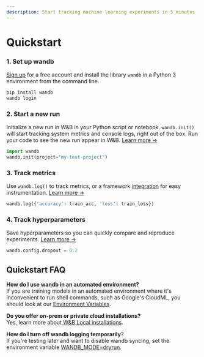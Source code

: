 ```yaml
---
description: Start tracking machine learning experiments in 5 minutes
---
```


# Quickstart

### 1. Set up wandb

[Sign up](https://app.wandb.ai/login?signup=true) for a free account and install the library `wandb` in a Python 3 environment from the command line. 

```bash
pip install wandb
wandb login
```

### 2. Start a new run

Initialize a new run in W&B in your Python script or notebook. `wandb.init()` will start tracking system metrics and console logs, right out of the box. Run your code to see the new run appear in W&B. [Learn more →](guides/track/launch.md)

```python
import wandb
wandb.init(project="my-test-project")
```

### 3. Track metrics

Use `wandb.log()` to track metrics, or a framework [integration](guides/integrations/) for easy instrumentation. [Learn more →](guides/track/log.md)

```python
wandb.log({'accuracy': train_acc, 'loss': train_loss})
```

###  4. Track hyperparameters

Save hyperparameters so you can quickly compare and reproduce experiments. [Learn more →](guides/track/config.md)

```python
wandb.config.dropout = 0.2
```

## Quickstart FAQ

**How do I use wandb in an automated environment?**  
If you are training models in an automated environment where it's inconvenient to run shell commands, such as Google's CloudML, you should look at our [Environment Variables](guides/track/advanced/environment-variables.md).

**Do you offer on-prem or private cloud installations?**  
Yes, learn more about[ W&B Local installations](guides/self-hosted/).

**How do I turn off wandb logging temporarily**?  
If you're testing later and want to disable wandb syncing, set the environment variable [WANDB\_MODE=dryrun](guides/track/advanced/environment-variables.md).



